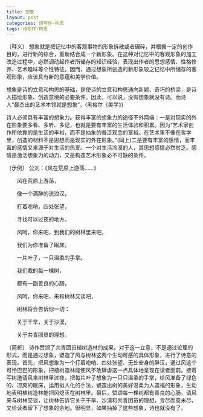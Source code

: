 ```yaml
---
title: 想象
layout: post
categories: 诗写作-构思
tags: 诗写作-构思
---
```


〔释义〕 想象就是把记忆中的客观事物的形象拆散或者碾碎，并根据一定的创作目的，进行新的综合，重新结合成一个新形象。在这种对记忆中的客观形象的加工改造过程中，必然调动起作者所储存的知识经验，表现出作者的思想感情、性格修养、艺术趣味等个性特征。因而，通过想象所创造的新形象较之记忆中所储存的客观形象，应该具有新的意蕴和美学价值。

想象是诗的立意和构思的基础，是使诗的立意和构思通向新颖、奇巧的桥梁，是诗人描绘形象、创造意境的必要条件。因此，可以说，没有想象就没有诗。而诗人“最杰出的艺术本领就是想象”。(黑格尔《美学》)

诗人必须具有丰富的想象力。获得丰富的想象力的途径不外两端：一是对现实的外在形象要多看、多听、多记，也就是要有丰富的生活体验和积累。因为“艺术家创作所依靠的是生活的丰裕，而不是抽象的普泛观念的富裕。在艺术里不像在哲学里，创造的材料不是思想而是现实的外在形象。”(同上)二是要有丰富的感情，而丰富的感情又来源于对生活的热爱。一个对生活冷漠的人，其思想感情必然贫乏。感情是激活想象力的动力，又是构造艺术形象必不可缺的条件。

〔示例〕 公刘：《风在荒原上游荡……》

　　风在荒原上游荡，

　　像一个酒醉的流浪汉，

　　打着唿哨，四处张望，

　　寻找可以过夜的地方。

　　风呵，你来吧，到我们的树林里来吧，

　　我们为你准备了眠床，

　　一片叶子，一只温柔的手掌。



　　我们栽的每一棵树，

　　都有一副善良的心肠，

　　风呵，你来吧，来和树林交谈吧，

　　树林将会告诉你一切：

　　关于干旱，关于沙漠，

　　关于共青团员的理想。

〔简析〕 诗作赞颂了共青团员植树造林的成果。对于这一立意，不是通过论理的形式，而是通过想象，塑造了风与树林这两个生动可感的具体形象，进行了诗意的表现。首先，把风想象为一个打着唿哨、四处张望、无处安身的醉汉，通过风这个可怜巴巴的形象，把植树造林能使风不敢肆虐这一点具体地呈现在读者面前。接着写树邀请风来树林里过夜，把每片叶子想象为一只只温柔的手掌，给风准备了绿色的、凉爽的眠床，运用拟人化的手法，塑造出树的美好温柔为人造福的形象，生动地表明植树造林能把风熄灭在树林里。最后，赞颂每一棵树都有善良的心肠，请风来与树林交谈，让树林告诉它关于干旱、沙漠和共青团员的理想，言尽而意未尽，又给读者留下了想象的余地。很明显，如果抽掉了这些想象，诗也就没有了。 